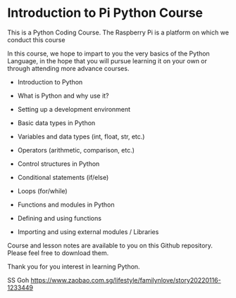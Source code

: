 # Introduction to Pi Python Course
This is a Python Coding Course.
The Raspberry Pi is a platform on which we conduct this course

In this course, we hope to impart to you the very basics of the Python Language,
in the hope that you will pursue learning it on your own or through attending 
more advance courses.


- Introduction to Python

- What is Python and why use it?

- Setting up a development environment

- Basic data types in Python

- Variables and data types (int, float, str, etc.)

- Operators (arithmetic, comparison, etc.)

- Control structures in Python

- Conditional statements (if/else)

- Loops (for/while)

- Functions and modules in Python

- Defining and using functions

- Importing and using external modules / Libraries


Course and lesson notes are available to you on this Github repository.
Please feel free to download them.

Thank you for you interest in learning Python.

SS Goh
https://www.zaobao.com.sg/lifestyle/familynlove/story20220116-1233449
